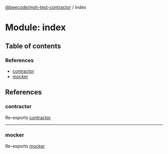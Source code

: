 [@beecode/msh-test-contractor](../README.md) / index

# Module: index

## Table of contents

### References

- [contractor](index.md#contractor)
- [mocker](index.md#mocker)

## References

### contractor

Re-exports [contractor](contract_contractor.md#contractor)

___

### mocker

Re-exports [mocker](mocker_mocker.md#mocker)
